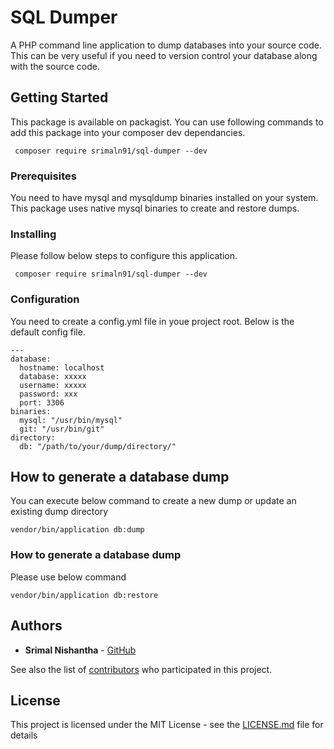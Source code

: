 # SQL Dumper

A PHP command line application to dump databases into your source code. This can be very useful if you need to version control your database along with the source code.

## Getting Started

This package is available on packagist. You can use following commands to add this package into your composer dev dependancies.

``` composer require srimaln91/sql-dumper --dev```

### Prerequisites

You need to have mysql and mysqldump binaries installed on your system. This package uses native mysql binaries to create and restore dumps.


### Installing

Please follow below steps to configure this application.

``` composer require srimaln91/sql-dumper --dev```

### Configuration

You need to create a config.yml file in youe project root. Below is the default config file.

```
---
database:
  hostname: localhost
  database: xxxxx
  username: xxxxx
  password: xxx
  port: 3306
binaries:
  mysql: "/usr/bin/mysql"
  git: "/usr/bin/git"
directory:
  db: "/path/to/your/dump/directory/"
  ```

## How to generate a database dump

You can execute below command to create a new dump or update an existing dump directory

``` vendor/bin/application db:dump ```

### How to generate a database dump

Please use below command

```
vendor/bin/application db:restore
```

## Authors

* **Srimal Nishantha** - 
[GitHub](https://github.com/srimaln91)

See also the list of [contributors](https://github.com/srimaln91/sql-dumper/graphs/contributors) who participated in this project.

## License

This project is licensed under the MIT License - see the [LICENSE.md](LICENSE.md) file for details
